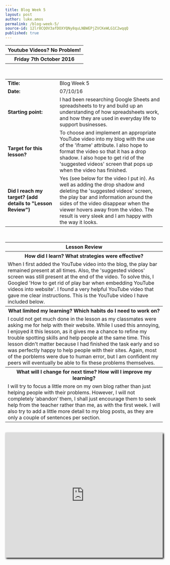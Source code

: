 ```yaml
---
title: Blog Week 5
layout: post
author: luke.amos
permalink: /blog-week-5/
source-id: 12lr8CQOV3afDOXYQNy8quLNBWEPjZVCKeWLG1C2wqqQ
published: true
---
```

<table class="title1">
<tr>
<th><strong>Youtube Videos? No Problem!</strong></th>
</tr>
<tr>
<th><strong>Friday 7th October 2016</strong></th>
</tr>
</table>
<br />

<table>
  <tr>
    <td style="width: 150px;"><strong>Title:</strong></td>
    <td>Blog Week 5</td>
  </tr>
  <tr>
  <td style="width: 150px;"><strong>Date:</strong></td>
    <td>07/10/16</td>
  </tr>
  <tr>
  <td style="width: 150px;"><strong>Starting point:</strong></td>
    <td>I had been researching Google Sheets and spreadsheets to try and build up an understanding of how spreadsheets work, and how they are used in everyday life to support businesses. </td>
  </tr>
  <tr>
  <td style="width: 150px;"><strong>Target for this lesson?</strong></td>
    <td>To choose and implement an appropriate YouTube video into my blog with the use of the 'iframe' attribute. I also hope to format the video so that it has a drop shadow. I also hope to get rid of the 'suggested videos' screen that pops up when the video has finished.</td>
  </tr>
  <tr>
    <td style="width: 150px;"><strong>Did I reach my target? 
    (add details to "Lesson Review")</strong></td>
    <td>Yes (see below for the video I put in). As well as adding the drop shadow and deleting the 'suggested videos' screen, the play bar and information around the sides of the video disappear when the viewer hovers away from the video. The result is very sleek and I am happy with the way it looks. </td>
  </tr>
</table>
<br />

<table>
  <tr>
  <th><strong>Lesson Review</strong></th>
  </tr>
  <tr>
    <th><strong>How did I learn? What strategies were effective?</strong> </th>
  </tr>
  <tr>
    <td>When I first added the YouTube video into the blog, the play bar remained present at all times. Also, the 'suggested videos' screen was still present at the end of the video. To solve this, I Googled 'How to get rid of play bar when embedding YouTube videos into website'. I found a very helpful YouTube video that gave me clear instructions. This is the YouTube video I have included below. </td>
  </tr>
  <tr>
    <th><strong>What limited my learning? Which habits do I need to work on?</strong></th>
  </tr>
  <tr>
    <td>I could not get much done in the lesson as my classmates were asking me for help with their website. While I used this annoying, I enjoyed it this lesson, as it gives me a chance to refine my trouble spotting skills and help people at the same time. This lesson didn't matter because I had finished the task early and so was perfectly happy to help people with their sites. Again, most of the porblems were due to human error, but I am confident my peers will eventually be able to fix these problems themselves.</td>
  </tr>
  <tr>
    <th><strong>What will I change for next time? How will I improve my learning?</strong></th>
  </tr>
  <tr>
    <td>I will try to focus a little more on my own blog rather than just helping people with their problems. However, I will not completely ‘abandon’ them, I shall just encourage them to seek help from the teacher rather than me, as with the first week. I will also try to add a little more detail to my blog posts, as they are only a couple of sentences per section.</td>
  </tr>
</table>
<br />
<iframe width="100%" height="400px" style="box-shadow:3px 3px 5px #000" src="https://www.youtube.com/embed/rWl4y1-rdMw?rel=0;3&amp;autohide=1&amp;showinfo=0" frameborder="0" allowfullscreen></iframe>
<br />
